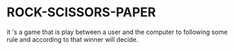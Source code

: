 # ROCK-SCISSORS-PAPER
it 's a game that is play between a user and the computer to following some rule and according to that winner will decide.
